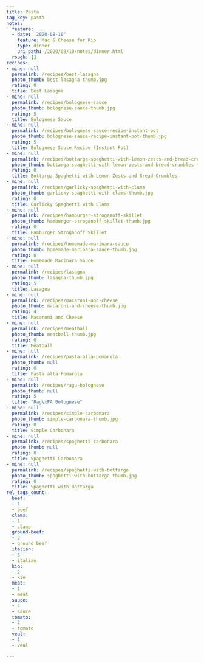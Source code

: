 ```yaml
---
title: Pasta
tag_key: pasta
notes:
  feature:
  - date: '2020-08-10'
    feature: Mac & Cheese for Kio
    type: dinner
    uri_path: /2020/08/10/notes/dinner.html
  rough: []
recipes:
- mine: null
  permalink: /recipes/best-lasagna
  photo_thumb: best-lasagna-thumb.jpg
  rating: 0
  title: Best Lasagna
- mine: null
  permalink: /recipes/bolognese-sauce
  photo_thumb: bolognese-sauce-thumb.jpg
  rating: 5
  title: Bolognese Sauce
- mine: null
  permalink: /recipes/bolognese-sauce-recipe-instant-pot
  photo_thumb: bolognese-sauce-recipe-instant-pot-thumb.jpg
  rating: 5
  title: Bolognese Sauce Recipe (Instant Pot)
- mine: null
  permalink: /recipes/bottarga-spaghetti-with-lemon-zests-and-bread-crumbles
  photo_thumb: bottarga-spaghetti-with-lemon-zests-and-bread-crumbles-thumb.jpg
  rating: 0
  title: Bottarga Spaghetti with Lemon Zests and Bread Crumbles
- mine: null
  permalink: /recipes/garlicky-spaghetti-with-clams
  photo_thumb: garlicky-spaghetti-with-clams-thumb.jpg
  rating: 0
  title: Garlicky Spaghetti with Clams
- mine: null
  permalink: /recipes/hamburger-stroganoff-skillet
  photo_thumb: hamburger-stroganoff-skillet-thumb.jpg
  rating: 0
  title: Hamburger Stroganoff Skillet
- mine: null
  permalink: /recipes/homemade-marinara-sauce
  photo_thumb: homemade-marinara-sauce-thumb.jpg
  rating: 0
  title: Homemade Marinara Sauce
- mine: null
  permalink: /recipes/lasagna
  photo_thumb: lasagna-thumb.jpg
  rating: 5
  title: Lasagna
- mine: null
  permalink: /recipes/macaroni-and-cheese
  photo_thumb: macaroni-and-cheese-thumb.jpg
  rating: 4
  title: Macaroni and Cheese
- mine: null
  permalink: /recipes/meatball
  photo_thumb: meatball-thumb.jpg
  rating: 0
  title: Meatball
- mine: null
  permalink: /recipes/pasta-alla-pomarola
  photo_thumb: null
  rating: 0
  title: Pasta alla Pomarola
- mine: null
  permalink: /recipes/ragu-bolognese
  photo_thumb: null
  rating: 5
  title: "Rag\xFA Bolognese"
- mine: null
  permalink: /recipes/simple-carbonara
  photo_thumb: simple-carbonara-thumb.jpg
  rating: 0
  title: Simple Carbonara
- mine: null
  permalink: /recipes/spaghetti-carbonara
  photo_thumb: null
  rating: 0
  title: Spaghetti Carbonara
- mine: null
  permalink: /recipes/spaghetti-with-bottarga
  photo_thumb: spaghetti-with-bottarga-thumb.jpg
  rating: 0
  title: Spaghetti with Bottarga
rel_tags_count:
  beef:
  - 1
  - beef
  clams:
  - 1
  - clams
  ground-beef:
  - 2
  - ground beef
  italian:
  - 3
  - italian
  kio:
  - 2
  - kio
  meat:
  - 1
  - meat
  sauce:
  - 4
  - sauce
  tomato:
  - 2
  - tomato
  veal:
  - 1
  - veal

---
```

